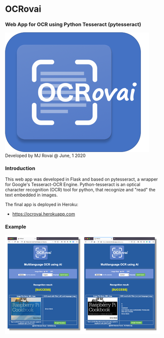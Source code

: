  <h1> OCRovai </h1>
<h3> Web App for OCR using Python Tesseract (pytesseract) </h3>
<img src="10_Development/images/OCRovai_Logo_fundo.png"/>
Developed by MJ Rovai @ June, 1 2020<br>
<h3>Introduction</h3>
This web app was developed in Flask and based on pytesseract, a wrapper for Google's Tesseract-OCR Engine. Python-tesseract is an optical character recognition (OCR) tool for python, that recognize and "read" the text embedded in images.

The final app is deployed in Heroku:
 - https://ocrovai.herokuapp.com
<h3> Example </h3>
<img src="10_Development/images/OCR_result_filter_no_filter.png"/>
